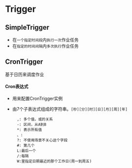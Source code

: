 # Trigger

## SimpleTrigger

* 在`一个指定时间段`内`执行一次`作业任务
* 在`指定的时间间隔`内`多次执行`作业任务

## CronTrigger

基于日历来调度作业

#### Cron表达式

* 用来配置CronTrigger实例
* 由7个子表达式组成的字符串。`[秒][分][时][日][月][周][年]`

		,: 多个值，或的关系
		-: 区间，从A到B
		*: 表示所有值
		、:
		?: 不使用场景不关心这个字段
		#: 第几个
		L:最后一个
		/:每隔
		W:里指定日期最近的那个工作日(周一到周五)



